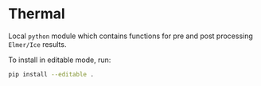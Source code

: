 # Thermal

Local `python` module which contains functions for pre and post processing `Elmer/Ice`
results.

To install in editable mode, run:
```bash
pip install --editable .
```
